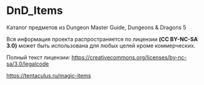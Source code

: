 # DnD_Items
Каталог предметов из Dungeon Master Guide, Dungeons & Dragons 5

Вся информация проекта распространяется по лицензии **(CC BY-NC-SA 3.0)** может быть использована для любых целей кроме коммерческих.

Полный текст лицензии: https://creativecommons.org/licenses/by-nc-sa/3.0/legalcode

https://tentaculus.ru/magic-items
